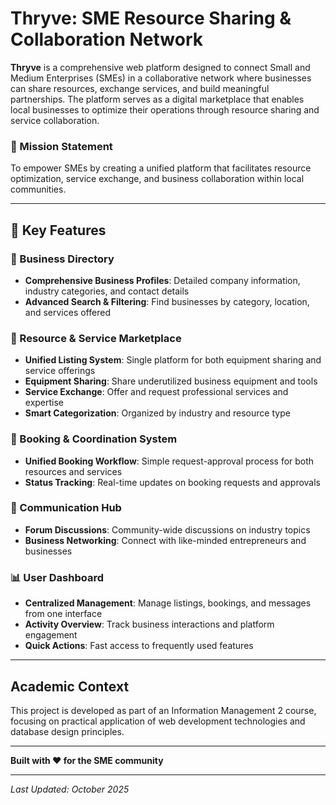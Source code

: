 # Thryve: SME Resource Sharing & Collaboration Network

**Thryve** is a comprehensive web platform designed to connect Small and Medium Enterprises (SMEs) in a collaborative network where businesses can share resources, exchange services, and build meaningful partnerships. The platform serves as a digital marketplace that enables local businesses to optimize their operations through resource sharing and service collaboration.

### 🎯 Mission Statement
To empower SMEs by creating a unified platform that facilitates resource optimization, service exchange, and business collaboration within local communities.

---

## 🌟 Key Features

### 🏢 Business Directory
- **Comprehensive Business Profiles**: Detailed company information, industry categories, and contact details
- **Advanced Search & Filtering**: Find businesses by category, location, and services offered

### 🔄 Resource & Service Marketplace
- **Unified Listing System**: Single platform for both equipment sharing and service offerings
- **Equipment Sharing**: Share underutilized business equipment and tools
- **Service Exchange**: Offer and request professional services and expertise
- **Smart Categorization**: Organized by industry and resource type

### 📅 Booking & Coordination System
- **Unified Booking Workflow**: Simple request-approval process for both resources and services
- **Status Tracking**: Real-time updates on booking requests and approvals

### 💬 Communication Hub
- **Forum Discussions**: Community-wide discussions on industry topics
- **Business Networking**: Connect with like-minded entrepreneurs and businesses

### 📊 User Dashboard
- **Centralized Management**: Manage listings, bookings, and messages from one interface
- **Activity Overview**: Track business interactions and platform engagement
- **Quick Actions**: Fast access to frequently used features

---

<!-- ## 🎯 Core User Workflows

### For Business Owners

1. **Getting Started**
   - Register account and verify email
   - Complete business profile with verification documents
   - Browse platform to understand available opportunities

2. **Resource Sharing**
   - List underutilized equipment or tools
   - Set availability and pricing
   - Manage booking requests and coordinate handovers

3. **Service Exchange**
   - Offer professional services and expertise
   - Browse service requests from other businesses
   - Submit proposals and negotiate terms

4. **Networking & Discovery**
   - Search business directory for potential partners
   - Participate in forum discussions

### Platform Administration

- **Business Verification**: Review and approve business documents
- **Content Moderation**: Monitor listings and forum posts
- **User Support**: Assist with platform usage and resolve disputes
- **Analytics**: Track platform usage and business interactions -->

<!-- 
## 👥 Team

### Development Team
- **Project Lead**: [Your Name]
- **Backend Developers**: [Team Member Names]
- **Frontend Developers**: [Team Member Names]
- **Database Designer**: [Team Member Names] -->
## Academic Context
This project is developed as part of an Information Management 2 course, focusing on practical application of web development technologies and database design principles.

---

**Built with ❤️ for the SME community**

---

*Last Updated: October 2025*
